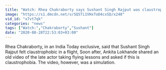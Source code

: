 ```yaml
---
title: "Watch: Rhea Chakraborty says Sushant Singh Rajput was claustrophobic. Ankita Lokhande hits back"
image: "https://s1.dmcdn.net/v/SQSTi1VHxToD4cxSD/x240"
vid_id: "x7vt7qk"
categories: "news"
tags: ["Watch:","Chakraborty","Sushant"]
date: "2020-08-28T22:53:03+03:00"
---
```

Rhea Chakraborty, in an India Today exclusive, said that Sushant Singh Rajput felt claustrophobic in a flight, Soon after, Ankita Lokhande shared an old video of the late actor taking flying lessons and asked if this is claustrophobia. The video, however, was a simulation.
